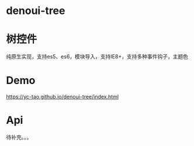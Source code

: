 # denoui-tree



# 树控件

纯原生实现，支持es5、es6，模块导入，支持IE8+，支持多种事件钩子，主题色

# Demo

https://yc-tao.github.io/denoui-tree/index.html

# Api

待补充。。。
